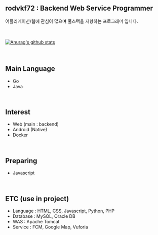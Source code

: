 ## rodvkf72 : Backend Web Service Programmer

어플리케이션/웹에 관심이 많으며 풀스택을 지향하는 프로그래머 입니다.
<br>
<br>
<br>

[![Anurag's github stats](https://github-readme-stats.vercel.app/api?username=rodvkf72)](https://github.com/anuraghazra/github-readme-stats)
<br>
<br>
<br>

## Main Language

- Go
- Java 
<br>

## Interest

- Web (main : backend)
- Android (Native)
- Docker
<br>

## Preparing

- Javascript
<br>

## ETC (use in project)

- Language : HTML, CSS, Javascript, Python, PHP
- Database : MySQL, Oracle DB
- WAS : Apache Tomcat
- Service : FCM, Google Map, Vuforia
<br>

